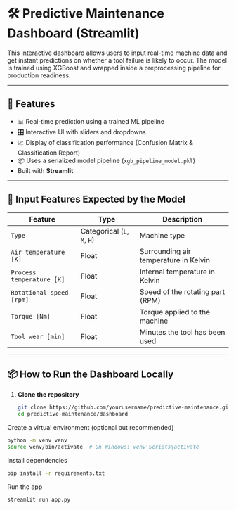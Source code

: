 # 🛠 Predictive Maintenance Dashboard (Streamlit)

This interactive dashboard allows users to input real-time machine data and get instant predictions on whether a tool failure is likely to occur. The model is trained using XGBoost and wrapped inside a preprocessing pipeline for production readiness.

---

## 🚀 Features

- 📊 Real-time prediction using a trained ML pipeline
- 🎛️ Interactive UI with sliders and dropdowns
- 📈 Display of classification performance (Confusion Matrix & Classification Report)
- 📦 Uses a serialized model pipeline (`xgb_pipeline_model.pkl`)
- Built with **Streamlit**

---

## 🧪 Input Features Expected by the Model

| Feature                    | Type     | Description                         |
|----------------------------|----------|-------------------------------------|
| `Type`                     | Categorical (`L`, `M`, `H`) | Machine type                       |
| `Air temperature [K]`      | Float    | Surrounding air temperature in Kelvin |
| `Process temperature [K]`  | Float    | Internal temperature in Kelvin       |
| `Rotational speed [rpm]`   | Float    | Speed of the rotating part (RPM)     |
| `Torque [Nm]`              | Float    | Torque applied to the machine        |
| `Tool wear [min]`          | Float    | Minutes the tool has been used       |

---

## 📦 How to Run the Dashboard Locally

1. **Clone the repository**
   ```bash
   git clone https://github.com/yourusername/predictive-maintenance.git
   cd predictive-maintenance/dashboard
Create a virtual environment (optional but recommended)

```bash
python -m venv venv
source venv/bin/activate  # On Windows: venv\Scripts\activate
```
Install dependencies

```bash
pip install -r requirements.txt
```
Run the app

```bash
streamlit run app.py
```

